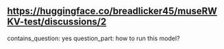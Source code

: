 ## https://huggingface.co/breadlicker45/museRWKV-test/discussions/2

contains_question: yes
question_part: how to run this model?